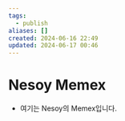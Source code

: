 ```yaml
---
tags:
  - publish
aliases: []
created: 2024-06-16 22:49
updated: 2024-06-17 00:46
---
```

# Nesoy Memex
- 여기는 Nesoy의 Memex입니다.